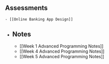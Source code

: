 ## Assessments
	- [[Online Banking App Design]]
- ## Notes
	- [[Week 1 Advanced Programming Notes]]
	- [[Week 4 Advanced Programming Notes]]
	- [[Week 5 Advanced Programming Notes]]